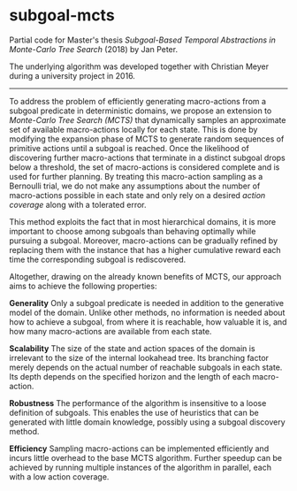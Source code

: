# subgoal-mcts

Partial code for Master's thesis *Subgoal-Based Temporal Abstractions in Monte-Carlo Tree Search* (2018) by Jan Peter.

The underlying algorithm was developed together with Christian Meyer during a university project in 2016.

---

To address the problem of efficiently generating macro-actions from a subgoal predicate in deterministic domains, we propose an extension to *Monte-Carlo Tree Search (MCTS)* that dynamically samples an approximate set of available macro-actions locally for each state. This is done by modifying the expansion phase of MCTS to generate random sequences of primitive actions until a subgoal is reached. Once the likelihood of discovering further macro-actions that terminate in a distinct subgoal drops below a threshold, the set of macro-actions is considered complete and is used for further planning. By treating this macro-action sampling as a Bernoulli trial, we do not make any assumptions about the number of macro-actions possible in each state and only rely on a desired *action coverage* along with a tolerated error.

This method exploits the fact that in most hierarchical domains, it is more important to choose among subgoals than behaving optimally while pursuing a subgoal. Moreover, macro-actions can be gradually refined by replacing them with the instance that has a higher cumulative reward each time the corresponding subgoal is rediscovered.

Altogether, drawing on the already known benefits of MCTS, our approach aims to achieve the following properties:

**Generality** Only a subgoal predicate is needed in addition to the generative model of the domain. Unlike other methods, no information is needed about how to achieve a subgoal, from where it is reachable, how valuable it is, and how many macro-actions are available from each state.


**Scalability** The size of the state and action spaces of the domain is irrelevant to the size of the internal lookahead tree. Its branching factor merely depends on the actual number of reachable subgoals in each state. Its depth depends on the specified horizon and the length of each macro-action.


**Robustness** The performance of the algorithm is insensitive to a loose definition of subgoals. This enables the use of heuristics that can be generated with little domain knowledge, possibly using a subgoal discovery method.

**Efficiency** Sampling macro-actions can be implemented efficiently and incurs little overhead to the base MCTS algorithm. Further speedup can be achieved by running multiple instances of the algorithm in parallel, each with a low action coverage.
